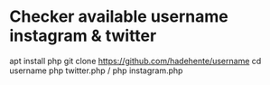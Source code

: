 # Checker available username instagram & twitter

apt install php
git clone https://github.com/hadehente/username
cd username
php twitter.php / php instagram.php
